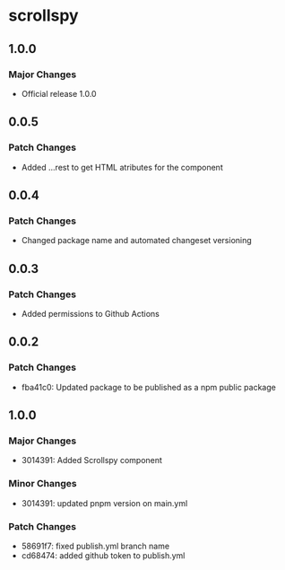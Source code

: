 # scrollspy

## 1.0.0

### Major Changes

- Official release 1.0.0

## 0.0.5

### Patch Changes

- Added ...rest to get HTML atributes for the component

## 0.0.4

### Patch Changes

- Changed package name and automated changeset versioning

## 0.0.3

### Patch Changes

- Added permissions to Github Actions

## 0.0.2

### Patch Changes

- fba41c0: Updated package to be published as a npm public package

## 1.0.0

### Major Changes

- 3014391: Added Scrollspy component

### Minor Changes

- 3014391: updated pnpm version on main.yml

### Patch Changes

- 58691f7: fixed publish.yml branch name
- cd68474: added github token to publish.yml
